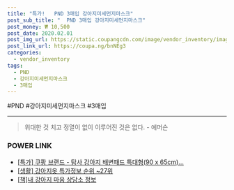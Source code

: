 ```yaml
--- 
title: "특가!   PND 3매입 강아지미세먼지마스크" 
post_sub_title: "  PND 3매입 강아지미세먼지마스크" 
post_money: ₩ 10,500 
post_date: 2020.02.01 
post_img_url: https://static.coupangcdn.com/image/vendor_inventory/images/2019/03/07/11/8/bca7dc84-f8d9-4b09-b71b-6055b24c6fdf.jpg 
post_link_url: https://coupa.ng/bnNEg3 
categories: 
  - vendor_inventory 
tags: 
  - PND 
  - 강아지미세먼지마스크 
  - 3매입 
--- 
```

  #PND #강아지미세먼지마스크 #3매입 
<hr> 

> 위대한 것 치고 정열이 없이 이루어진 것은 없다. - 에머슨 


### POWER LINK

* <a href="https://blog.naver.com/sakai111/221791746716" target="_blank">[특가] 쿠팡 브랜드 - 탐사 강아지 배변패드 특대형(90 x 65cm)...</a>
* <a href="https://blog.naver.com/sakai111/221777617746" target="_blank"> [생활] 강아지옷 특가정보 순위 ~27위</a>
* <a href="https://blog.naver.com/fasyy4321/221760177942" target="_blank">[책]내 강아지 마음 상담소 정보</a>
